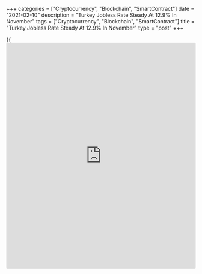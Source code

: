 +++
categories = ["Cryptocurrency", "Blockchain", "SmartContract"]
date = "2021-02-10"
description = "Turkey Jobless Rate Steady At 12.9% In November"
tags = ["Cryptocurrency", "Blockchain", "SmartContract"]
title = "Turkey Jobless Rate Steady At 12.9% In November"
type = "post"
+++

{{<iframe id="large-banner" src="https://www.bounty.group/#slide=4.0" width="100%" height="600" scrolling="no" style="border: 0px solid rgb(216, 221, 230); border-radius: 3px;">}}

Turkey's jobless rate remained stable in November, data from the Turkish
Statistical Institute showed on Wednesday.

The seasonally adjusted unemployment rate was 12.9 percent in November,
the same as seen in October.

On an unadjusted basis, the jobless rate fell to 12.9 percent in
November from 13.3 percent in the same month last year. In October,
unemployment rate was 12.7 percent.

The number of unemployed persons fell to 4.005 million in November from
4.308 million in the same month last year.

The youth unemployment rate, which applies to the 15 to 24 age group,
increased to 25.4 percent in November from 24.5 percent in the previous
year.

For comments and feedback [contact](https://www.playgroundfx.com/contact/): editorial@rtt[news](https://www.letsplayfx.com/blog/forex-news-website/).com

[Economic News][1]

 **What parts of the world are seeing the best (and worst) economic
performances lately? Click[here][2] to check out our [Econ Scorecard][2]
and find out! See up-to-the-moment [ranking](https://www.playgroundfx.com/blog/crypto-exchange-ranking/)s for the best and worst
performers in [GDP][3], [unemployment rate][4], [inflation][5] and much
more.**

   1. www.rtt[news](https://www.letsplayfx.com/blog/forex-news-website/).com/Content/EconomicNews.aspx
   2. www.rtt[news](https://www.letsplayfx.com/blog/forex-news-website/).com/economic-scorecard/world-rank/retail-sales/highest-performance.aspx
   3. www.rtt[news](https://www.letsplayfx.com/blog/forex-news-website/).com/economic-scorecard/world-rank/GDP/highest-performance.aspx
   4. www.rtt[news](https://www.letsplayfx.com/blog/forex-news-website/).com/economic-scorecard/world-rank/unemployment-rate/lowest-performance.aspx
   5. www.rtt[news](https://www.letsplayfx.com/blog/forex-news-website/).com/economic-scorecard/world-rank/CPI/highest-performance.aspx